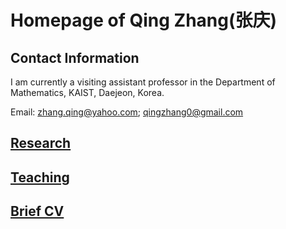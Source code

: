 # Homepage of Qing Zhang(张庆)

  
<meta name="google-site-verification" content="0giyCWE_wh7Xdvrioq7HFSE4Dyhsdl4GVdRTq-tWQb0" />

## Contact Information

 I am currently a visiting assistant professor in the Department of Mathematics, KAIST, Daejeon, Korea.
 
Email: zhang.qing@yahoo.com; qingzhang0@gmail.com

## [Research](https://zhang1649.github.io/research.html)
## [Teaching](https://zhang1649.github.io/teaching.html)
## [Brief CV](https://zhang1649.github.io/CV.html)




<h1>
  </h1>

<p>
<script type="text/javascript" id="clustrmaps" src="//clustrmaps.com/map_v2.js?d=JG6HC4kf1JwpVziEF_V3GB1ZWz2EenPJJKK5KRrw1I8&cl=ffffff&w=a"></script>
</p>

